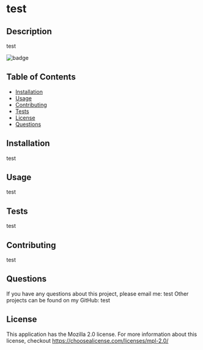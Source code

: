 # test

  ## Description 
  test

  ![badge](https://img.shields.io/badge/license-MozillaPublicLicense2.0-yellow)

  ## Table of Contents
  * [Installation](#installation)
  * [Usage](#usage)
  * [Contributing](#contributing)
  * [Tests](#tests)
  * [License](#license)
  * [Questions](#questions)

  ## Installation 
  test

  ## Usage
  test

  ## Tests
  test

  ## Contributing 
  test

  ## Questions
  If you have any questions about this project, please email me: test
  Other projects can be found on my GitHub: test

  
  ## License
  This application has the Mozilla 2.0 license.
  For more information about this license, checkout https://choosealicense.com/licenses/mpl-2.0/
    

